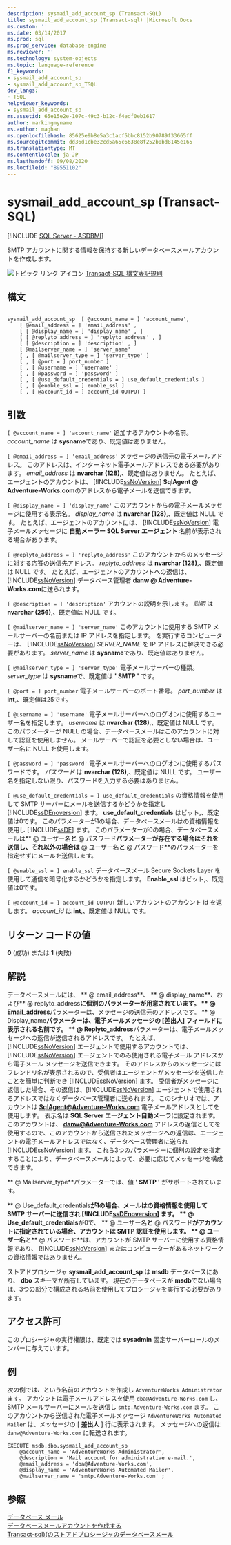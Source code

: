 ```yaml
---
description: sysmail_add_account_sp (Transact-SQL)
title: sysmail_add_account_sp (Transact-sql) |Microsoft Docs
ms.custom: ''
ms.date: 03/14/2017
ms.prod: sql
ms.prod_service: database-engine
ms.reviewer: ''
ms.technology: system-objects
ms.topic: language-reference
f1_keywords:
- sysmail_add_account_sp
- sysmail_add_account_sp_TSQL
dev_langs:
- TSQL
helpviewer_keywords:
- sysmail_add_account_sp
ms.assetid: 65e15e2e-107c-49c3-b12c-f4edf0eb1617
author: markingmyname
ms.author: maghan
ms.openlocfilehash: 85625e9b8e5a3c1acf5bbc8152b90789f33665ff
ms.sourcegitcommit: dd36d1cbe32cd5a65c6638e8f252b0bd8145e165
ms.translationtype: MT
ms.contentlocale: ja-JP
ms.lasthandoff: 09/08/2020
ms.locfileid: "89551102"
---
```

# <a name="sysmail_add_account_sp-transact-sql"></a>sysmail_add_account_sp (Transact-SQL)
[!INCLUDE [SQL Server - ASDBMI](../../includes/applies-to-version/sql-asdbmi.md)]

  SMTP アカウントに関する情報を保持する新しいデータベースメールアカウントを作成します。  
  
 ![トピック リンク アイコン](../../database-engine/configure-windows/media/topic-link.gif "トピック リンク アイコン") [Transact-SQL 構文表記規則](../../t-sql/language-elements/transact-sql-syntax-conventions-transact-sql.md)  
  
## <a name="syntax"></a>構文  
  
```  
  
sysmail_add_account_sp  [ @account_name = ] 'account_name',  
    [ @email_address = ] 'email_address' ,  
    [ [ @display_name = ] 'display_name' , ]  
    [ [ @replyto_address = ] 'replyto_address' , ]  
    [ [ @description = ] 'description' , ]  
    [ @mailserver_name = ] 'server_name'   
    [ , [ @mailserver_type = ] 'server_type' ]  
    [ , [ @port = ] port_number ]  
    [ , [ @username = ] 'username' ]  
    [ , [ @password = ] 'password' ]  
    [ , [ @use_default_credentials = ] use_default_credentials ]  
    [ , [ @enable_ssl = ] enable_ssl ]  
    [ , [ @account_id = ] account_id OUTPUT ]  
```  
  
## <a name="arguments"></a>引数  
`[ @account_name = ] 'account_name'` 追加するアカウントの名前。 *account_name* は **sysname**であり、既定値はありません。  
  
`[ @email_address = ] 'email_address'` メッセージの送信元の電子メールアドレス。 このアドレスは、インターネット電子メールアドレスである必要があります。 *email_address* は **nvarchar (128)**,、既定値はありません。 たとえば、エージェントのアカウントは、 [!INCLUDE[ssNoVersion](../../includes/ssnoversion-md.md)] **SqlAgent \@ Adventure-Works.com**のアドレスから電子メールを送信できます。  
  
`[ @display_name = ] 'display_name'` このアカウントからの電子メールメッセージに使用する表示名。 *display_name* は **nvarchar (128)**,、既定値は NULL です。 たとえば、エージェントのアカウントには、 [!INCLUDE[ssNoVersion](../../includes/ssnoversion-md.md)] 電子メールメッセージに **自動メーラー SQL Server エージェント** 名前が表示される場合があります。  
  
`[ @replyto_address = ] 'replyto_address'` このアカウントからのメッセージに対する応答の送信先アドレス。 *replyto_address* は **nvarchar (128)**,、既定値は NULL です。 たとえば、エージェントのアカウントへの返信は、 [!INCLUDE[ssNoVersion](../../includes/ssnoversion-md.md)] データベース管理者 **danw \@ Adventure-Works.com**に送られます。  
  
`[ @description = ] 'description'` アカウントの説明を示します。 *説明* は **nvarchar (256)**,、既定値は NULL です。  
  
`[ @mailserver_name = ] 'server_name'` このアカウントに使用する SMTP メールサーバーの名前または IP アドレスを指定します。 を実行するコンピューターは、 [!INCLUDE[ssNoVersion](../../includes/ssnoversion-md.md)] *SERVER_NAME* を IP アドレスに解決できる必要があります。 *server_name* は **sysname**であり、既定値はありません。  
  
`[ @mailserver_type = ] 'server_type'` 電子メールサーバーの種類。 *server_type* は **sysname**で、既定値は **' SMTP '** です。  
  
`[ @port = ] port_number` 電子メールサーバーのポート番号。 *port_number* は **int**,、既定値は25です。  
  
`[ @username = ] 'username'` 電子メールサーバーへのログオンに使用するユーザー名を指定します。 *username* は **nvarchar (128)**,、既定値は NULL です。 このパラメーターが NULL の場合、データベースメールはこのアカウントに対して認証を使用しません。 メールサーバーで認証を必要としない場合は、ユーザー名に NULL を使用します。  
  
`[ @password = ] 'password'` 電子メールサーバーへのログオンに使用するパスワードです。 *パスワード* は **nvarchar (128)**,、既定値は NULL です。 ユーザー名を指定しない限り、パスワードを入力する必要はありません。  
  
`[ @use_default_credentials = ] use_default_credentials` の資格情報を使用して SMTP サーバーにメールを送信するかどうかを指定し [!INCLUDE[ssDEnoversion](../../includes/ssdenoversion-md.md)] ます。 **use_default_credentials** はビット,、既定値は0です。 このパラメーターが1の場合、データベースメールはの資格情報を使用し [!INCLUDE[ssDE](../../includes/ssde-md.md)] ます。 このパラメーターが0の場合、データベースメールは** \@ ユーザー名**と** \@ パスワード**パラメーターが存在する場合はそれを送信し、それ以外の場合は** \@ ユーザー名**と** \@ パスワード**のパラメーターを指定せずにメールを送信します。  
  
`[ @enable_ssl = ] enable_ssl` データベースメール Secure Sockets Layer を使用して通信を暗号化するかどうかを指定します。 **Enable_ssl** はビット,、既定値は0です。  
  
`[ @account_id = ] account_id OUTPUT` 新しいアカウントのアカウント id を返します。 *account_id* は **int**,、既定値は NULL です。  
  
## <a name="return-code-values"></a>リターン コードの値  
 **0** (成功) または **1** (失敗)  
  
## <a name="remarks"></a>解説  
 データベースメールには、 ** \@ email_address**、 ** \@ display_name**、および** \@ replyto_address**に個別のパラメーターが用意されています。 ** \@ Email_address**パラメーターは、メッセージの送信元のアドレスです。 ** \@ Display_name**パラメーターは、電子メールメッセージの [**差出人**] フィールドに表示される名前です。 ** \@ Replyto_address**パラメーターは、電子メールメッセージへの返信が送信されるアドレスです。 たとえば、[!INCLUDE[ssNoVersion](../../includes/ssnoversion-md.md)] エージェントで使用するアカウントでは、[!INCLUDE[ssNoVersion](../../includes/ssnoversion-md.md)] エージェントでのみ使用される電子メール アドレスから電子メール メッセージを送信できます。 そのアドレスからのメッセージにはフレンドリ名が表示されるので、受信者はエージェントがメッセージを送信したことを簡単に判断でき [!INCLUDE[ssNoVersion](../../includes/ssnoversion-md.md)] ます。 受信者がメッセージに返信した場合、その返信は、[!INCLUDE[ssNoVersion](../../includes/ssnoversion-md.md)] エージェントで使用されるアドレスではなくデータベース管理者に送られます。 このシナリオでは、アカウントは **SqlAgent@Adventure-Works.com** 電子メールアドレスとしてを使用します。 表示名は **SQL Server エージェント自動メーラ**に設定されます。 このアカウントは、 **danw@Adventure-Works.com** アドレスの返信としてを使用するので、このアカウントから送信されたメッセージへの返信は、エージェントの電子メールアドレスではなく、データベース管理者に送られ [!INCLUDE[ssNoVersion](../../includes/ssnoversion-md.md)] ます。 これら3つのパラメーターに個別の設定を指定することにより、データベースメールによって、必要に応じてメッセージを構成できます。  
  
 ** \@ Mailserver_type**パラメーターでは、値 **' SMTP '** がサポートされています。  
  
 ** \@ Use_default_credentials**が1の場合、メールはの資格情報を使用して SMTP サーバーに送信され [!INCLUDE[ssDEnoversion](../../includes/ssdenoversion-md.md)] ます。 ** \@ Use_default_credentials**が0で、 ** \@ ユーザー名**と** \@ パスワード**がアカウントに指定されている場合、アカウントは SMTP 認証を使用します。 ** \@ ユーザー名**と** \@ パスワード**は、アカウントが SMTP サーバーに使用する資格情報であり、 [!INCLUDE[ssNoVersion](../../includes/ssnoversion-md.md)] またはコンピューターがあるネットワークの資格情報ではありません。  
  
 ストアドプロシージャ **sysmail_add_account_sp** は **msdb** データベースにあり、 **dbo** スキーマが所有しています。 現在のデータベースが **msdb**でない場合は、3つの部分で構成される名前を使用してプロシージャを実行する必要があります。  
  
## <a name="permissions"></a>アクセス許可  
 このプロシージャの実行権限は、既定では **sysadmin** 固定サーバーロールのメンバーに与えています。  
  
## <a name="examples"></a>例  
 次の例では、という名前のアカウントを作成し `AdventureWorks Administrator` ます。 アカウントは電子メールアドレスを使用 `dba@Adventure-Works.com` し、SMTP メールサーバーにメールを送信し `smtp.Adventure-Works.com` ます。 このアカウントから送信された電子メールメッセージ `AdventureWorks Automated Mailer` は、メッセージの [ **差出人** ] 行に表示されます。 メッセージへの返信は `danw@Adventure-Works.com` に転送されます。  
  
```  
EXECUTE msdb.dbo.sysmail_add_account_sp  
    @account_name = 'AdventureWorks Administrator',  
    @description = 'Mail account for administrative e-mail.',  
    @email_address = 'dba@Adventure-Works.com',  
    @display_name = 'AdventureWorks Automated Mailer',  
    @mailserver_name = 'smtp.Adventure-Works.com' ;  
```  
  
## <a name="see-also"></a>参照  
 [データベース メール](../../relational-databases/database-mail/database-mail.md)   
 [データベースメールアカウントを作成する](../../relational-databases/database-mail/create-a-database-mail-account.md)   
 [Transact-sql&#41;&#40;のストアドプロシージャのデータベースメール ](../../relational-databases/system-stored-procedures/database-mail-stored-procedures-transact-sql.md)  
  
  
